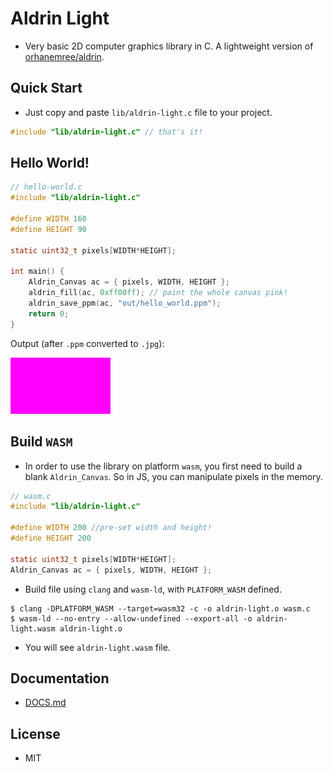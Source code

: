 # Aldrin Light
* Very basic 2D computer graphics library in C. A lightweight version of [orhanemree/aldrin](https://github.com/orhanemree/aldrin).

## Quick Start
* Just copy and paste `lib/aldrin-light.c` file to your project.
```c
#include "lib/aldrin-light.c" // that's it!
```

## Hello World!
```c
// hello-world.c
#include "lib/aldrin-light.c"

#define WIDTH 160
#define HEIGHT 90

static uint32_t pixels[WIDTH*HEIGHT];

int main() {
    Aldrin_Canvas ac = { pixels, WIDTH, HEIGHT };
    aldrin_fill(ac, 0xff00ff); // paint the whole canvas pink!
    aldrin_save_ppm(ac, "out/hello_world.ppm");
    return 0;
}
```
Output (after `.ppm` converted to `.jpg`):

<img src="out/hello_world.jpg">

## Build `WASM`
* In order to use the library on platform `wasm`, you first need to build a blank `Aldrin_Canvas`. So in JS, you can manipulate pixels in the memory.
```c
// wasm.c
#include "lib/aldrin-light.c"

#define WIDTH 200 //pre-set width and height!
#define HEIGHT 200

static uint32_t pixels[WIDTH*HEIGHT];
Aldrin_Canvas ac = { pixels, WIDTH, HEIGHT };
```
* Build file using `clang` and `wasm-ld`, with `PLATFORM_WASM` defined.
```console
$ clang -DPLATFORM_WASM --target=wasm32 -c -o aldrin-light.o wasm.c
$ wasm-ld --no-entry --allow-undefined --export-all -o aldrin-light.wasm aldrin-light.o
```
* You will see `aldrin-light.wasm` file.

## Documentation
* [DOCS.md](./DOCS.md)

## License
* MIT